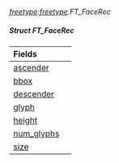 _[freetype](../../modules/freetype/freetype-module.md):[freetype](../../modules/freetype/freetype-module.md).FT\_FaceRec_
##### Struct FT\_FaceRec

| Fields | |
|:---|:---|
| [ascender](freetype-ft_facerec-ascender.md) |  |
| [bbox](freetype-ft_facerec-bbox.md) |  |
| [descender](freetype-ft_facerec-descender.md) |  |
| [glyph](freetype-ft_facerec-glyph.md) |  |
| [height](freetype-ft_facerec-height.md) |  |
| [num\_glyphs](freetype-ft_facerec-num_glyphs.md) |  |
| [size](freetype-ft_facerec-size.md) |  |
